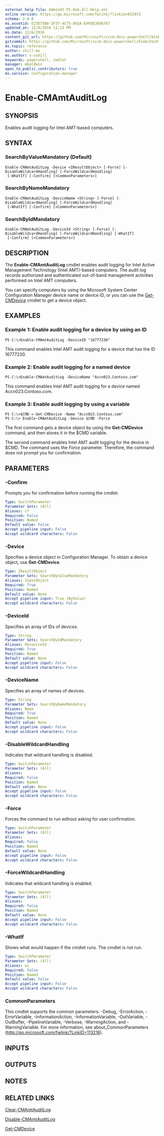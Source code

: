 ```yaml
---
external help file: AdminUI.PS.Oob.dll-Help.xml
online version: https://go.microsoft.com/fwlink/?linkid=833973
schema: 2.0.0
ms.assetid: E23E75B8-3F37-4C75-892A-E4FDE3698767
updated_at: 12/6/2016 11:13 PM
ms.date: 12/6/2016
content_git_url: https://github.com/Microsoft/sccm-docs-powershell/blob/master/sccm-cmdlets/ConfigurationManager/vlatest/Enable-CMAmtAuditLog.md
gitcommit: https://github.com/Microsoft/sccm-docs-powershell/blob/d1c6f0eeb340f832b2254d78bbd1bc9245dc24fc/sccm-cmdlets/ConfigurationManager/vlatest/Enable-CMAmtAuditLog.md
ms.topic: reference
author: shill-ms
ms.author: v-suhill
keywords: powershell, cmdlet
manager: mbaldwin
open_to_public_contributors: true
ms.service: configuration-manager
---
```


# Enable-CMAmtAuditLog

## SYNOPSIS
Enables audit logging for Intel AMT-based computers.

## SYNTAX

### SearchByValueMandatory (Default)
```
Enable-CMAmtAuditLog -Device <IResultObject> [-Force] [-DisableWildcardHandling] [-ForceWildcardHandling]
 [-WhatIf] [-Confirm] [<CommonParameters>]
```

### SearchByNameMandatory
```
Enable-CMAmtAuditLog -DeviceName <String> [-Force] [-DisableWildcardHandling] [-ForceWildcardHandling]
 [-WhatIf] [-Confirm] [<CommonParameters>]
```

### SearchByIdMandatory
```
Enable-CMAmtAuditLog -DeviceId <String> [-Force] [-DisableWildcardHandling] [-ForceWildcardHandling] [-WhatIf]
 [-Confirm] [<CommonParameters>]
```

## DESCRIPTION
The **Enable-CMAmtAuditLog** cmdlet enables audit logging for Intel Active Management Technology (Intel AMT)-based computers.
The audit log records authorized and authenticated out-of-band management activities performed on Intel AMT computers.

You can specify computers by using the Microsoft System Center Configuration Manager device name or device ID, or you can use the [Get-CMDevice](./Get-CMDevice.md) cmdlet to get a device object.

## EXAMPLES

### Example 1: Enable audit logging for a device by using an ID
```
PS C:\>Enable-CMAmtAuditLog -DeviceID "16777230"
```

This command enables Intel AMT audit logging for a device that has the ID 16777230.

### Example 2: Enable audit logging for a named device
```
PS C:\>Enable-CMAmtAuditLog -DeviceName "Accn023.Contoso.com"
```

This command enables Intel AMT audit logging for a device named Accn023.Contoso.com.

### Example 3: Enable audit logging by using a variable
```
PS C:\>$CMD = Get-CMDevice -Name "Accn023.Contoso.com"
PS C:\> Enable-CMAmtAuditLog -Device $CMD -Force
```

The first command gets a device object by using the **Get-CMDevice** command, and then stores it in the $CMD variable.

The second command enables Intel AMT audit logging for the device in $CMD.
The command uses the *Force* parameter.
Therefore, the command does not prompt you for confirmation.

## PARAMETERS

### -Confirm
Prompts you for confirmation before running the cmdlet.

```yaml
Type: SwitchParameter
Parameter Sets: (All)
Aliases: cf
Required: False
Position: Named
Default value: False
Accept pipeline input: False
Accept wildcard characters: False
```

### -Device
Specifies a device object in Configuration Manager.
To obtain a device object, use **Get-CMDevice**.

```yaml
Type: IResultObject
Parameter Sets: SearchByValueMandatory
Aliases: InputObject
Required: True
Position: Named
Default value: None
Accept pipeline input: True (ByValue)
Accept wildcard characters: False
```

### -DeviceId
Specifies an array of IDs of devices.

```yaml
Type: String
Parameter Sets: SearchByIdMandatory
Aliases: ResourceId
Required: True
Position: Named
Default value: None
Accept pipeline input: False
Accept wildcard characters: False
```

### -DeviceName
Specifies an array of names of devices.

```yaml
Type: String
Parameter Sets: SearchByNameMandatory
Aliases: Name
Required: True
Position: Named
Default value: None
Accept pipeline input: False
Accept wildcard characters: False
```

### -DisableWildcardHandling
Indicates that wildcard handling is disabled.

```yaml
Type: SwitchParameter
Parameter Sets: (All)
Aliases: 
Required: False
Position: Named
Default value: None
Accept pipeline input: False
Accept wildcard characters: False
```

### -Force
Forces the command to run without asking for user confirmation.

```yaml
Type: SwitchParameter
Parameter Sets: (All)
Aliases: 
Required: False
Position: Named
Default value: None
Accept pipeline input: False
Accept wildcard characters: False
```

### -ForceWildcardHandling
Indicates that wildcard handling is enabled.

```yaml
Type: SwitchParameter
Parameter Sets: (All)
Aliases: 
Required: False
Position: Named
Default value: None
Accept pipeline input: False
Accept wildcard characters: False
```

### -WhatIf
Shows what would happen if the cmdlet runs.
The cmdlet is not run.

```yaml
Type: SwitchParameter
Parameter Sets: (All)
Aliases: wi
Required: False
Position: Named
Default value: False
Accept pipeline input: False
Accept wildcard characters: False
```

### CommonParameters
This cmdlet supports the common parameters: -Debug, -ErrorAction, -ErrorVariable, -InformationAction, -InformationVariable, -OutVariable, -OutBuffer, -PipelineVariable, -Verbose, -WarningAction, and -WarningVariable. For more information, see about_CommonParameters (http://go.microsoft.com/fwlink/?LinkID=113216).

## INPUTS

## OUTPUTS

## NOTES

## RELATED LINKS

[Clear-CMAmtAuditLog](xref:ConfigurationManager/vlatest/Clear-CMAmtAuditLog.md)

[Disable-CMAmtAuditLog](xref:ConfigurationManager/vlatest/Disable-CMAmtAuditLog.md)

[Get-CMDevice](xref:ConfigurationManager/vlatest/Get-CMDevice.md)


